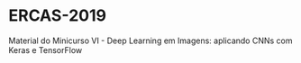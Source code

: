 # ERCAS-2019
Material do Minicurso VI - Deep Learning em Imagens: aplicando CNNs com Keras e TensorFlow
